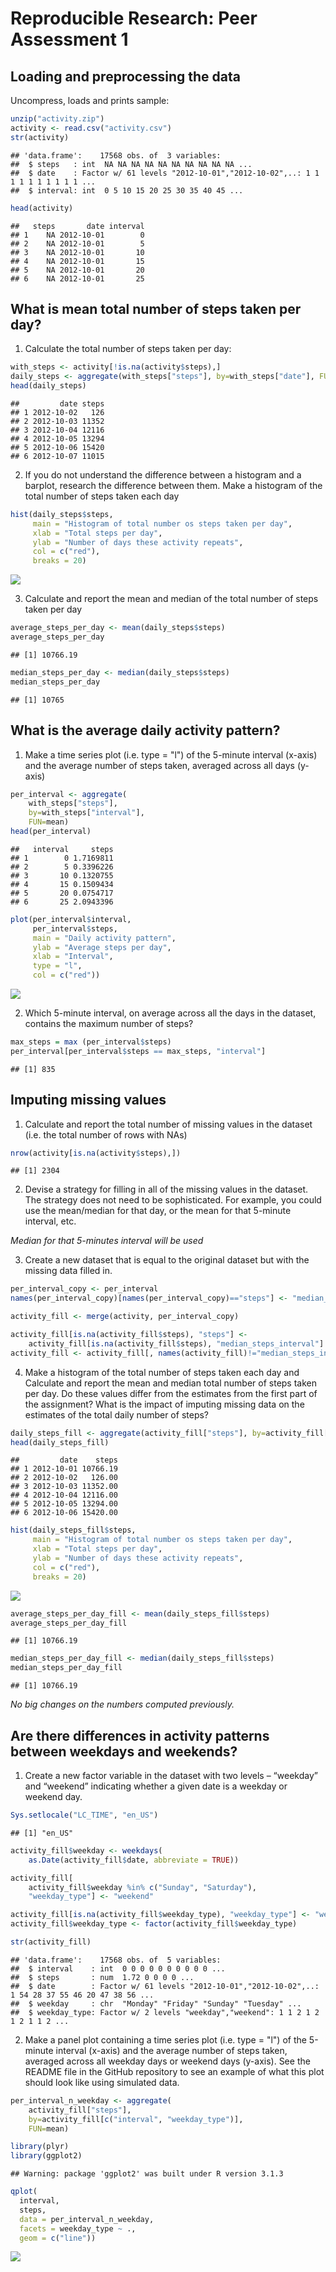 # Reproducible Research: Peer Assessment 1

## Loading and preprocessing the data

Uncompress, loads and prints sample:


```r
unzip("activity.zip")
activity <- read.csv("activity.csv")
str(activity)
```

```
## 'data.frame':	17568 obs. of  3 variables:
##  $ steps   : int  NA NA NA NA NA NA NA NA NA NA ...
##  $ date    : Factor w/ 61 levels "2012-10-01","2012-10-02",..: 1 1 1 1 1 1 1 1 1 1 ...
##  $ interval: int  0 5 10 15 20 25 30 35 40 45 ...
```

```r
head(activity)
```

```
##   steps       date interval
## 1    NA 2012-10-01        0
## 2    NA 2012-10-01        5
## 3    NA 2012-10-01       10
## 4    NA 2012-10-01       15
## 5    NA 2012-10-01       20
## 6    NA 2012-10-01       25
```

## What is mean total number of steps taken per day?

1. Calculate the total number of steps taken per day:


```r
with_steps <- activity[!is.na(activity$steps),]
daily_steps <- aggregate(with_steps["steps"], by=with_steps["date"], FUN=sum)
head(daily_steps)
```

```
##         date steps
## 1 2012-10-02   126
## 2 2012-10-03 11352
## 3 2012-10-04 12116
## 4 2012-10-05 13294
## 5 2012-10-06 15420
## 6 2012-10-07 11015
```

2. If you do not understand the difference between a histogram and a barplot,
research the difference between them. Make a histogram of the total number of
steps taken each day


```r
hist(daily_steps$steps,
     main = "Histogram of total number os steps taken per day",
     xlab = "Total steps per day",
     ylab = "Number of days these activity repeats",
     col = c("red"),
     breaks = 20)
```

![](PA1_template_files/figure-html/unnamed-chunk-3-1.png) 

3. Calculate and report the mean and median of the total number of steps taken per day


```r
average_steps_per_day <- mean(daily_steps$steps)
average_steps_per_day
```

```
## [1] 10766.19
```

```r
median_steps_per_day <- median(daily_steps$steps)
median_steps_per_day
```

```
## [1] 10765
```

## What is the average daily activity pattern?

1. Make a time series plot (i.e. type = "l") of the 5-minute interval (x-axis)
and the average number of steps taken, averaged across all days (y-axis)


```r
per_interval <- aggregate(
    with_steps["steps"],
    by=with_steps["interval"],
    FUN=mean)
head(per_interval)
```

```
##   interval     steps
## 1        0 1.7169811
## 2        5 0.3396226
## 3       10 0.1320755
## 4       15 0.1509434
## 5       20 0.0754717
## 6       25 2.0943396
```

```r
plot(per_interval$interval,
     per_interval$steps,
     main = "Daily activity pattern",
     ylab = "Average steps per day",
     xlab = "Interval",
     type = "l",
     col = c("red"))
```

![](PA1_template_files/figure-html/unnamed-chunk-5-1.png) 
  
2. Which 5-minute interval, on average across all the days in the dataset,
contains the maximum number of steps?


```r
max_steps = max (per_interval$steps)
per_interval[per_interval$steps == max_steps, "interval"]
```

```
## [1] 835
```

## Imputing missing values

1. Calculate and report the total number of missing values in the dataset
(i.e. the total number of rows with NAs)


```r
nrow(activity[is.na(activity$steps),])
```

```
## [1] 2304
```

2. Devise a strategy for filling in all of the missing values in the dataset.
The strategy does not need to be sophisticated. For example, you could use the
mean/median for that day, or the mean for that 5-minute interval, etc.

*Median for that 5-minutes interval will be used*

3. Create a new dataset that is equal to the original dataset but with the missing
data filled in.


```r
per_interval_copy <- per_interval
names(per_interval_copy)[names(per_interval_copy)=="steps"] <- "median_steps_interval"

activity_fill <- merge(activity, per_interval_copy)

activity_fill[is.na(activity_fill$steps), "steps"] <-
    activity_fill[is.na(activity_fill$steps), "median_steps_interval"]
activity_fill <- activity_fill[, names(activity_fill)!="median_steps_interval"]
```

4. Make a histogram of the total number of steps taken each day and Calculate
and report the mean and median total number of steps taken per day.
Do these values differ from the estimates from the first part of the assignment?
What is the impact of imputing missing data on the estimates of the total daily
number of steps?


```r
daily_steps_fill <- aggregate(activity_fill["steps"], by=activity_fill["date"], FUN=sum)
head(daily_steps_fill)
```

```
##         date    steps
## 1 2012-10-01 10766.19
## 2 2012-10-02   126.00
## 3 2012-10-03 11352.00
## 4 2012-10-04 12116.00
## 5 2012-10-05 13294.00
## 6 2012-10-06 15420.00
```

```r
hist(daily_steps_fill$steps,
     main = "Histogram of total number os steps taken per day",
     xlab = "Total steps per day",
     ylab = "Number of days these activity repeats",
     col = c("red"),
     breaks = 20)
```

![](PA1_template_files/figure-html/unnamed-chunk-9-1.png) 

```r
average_steps_per_day_fill <- mean(daily_steps_fill$steps)
average_steps_per_day_fill
```

```
## [1] 10766.19
```

```r
median_steps_per_day_fill <- median(daily_steps_fill$steps)
median_steps_per_day_fill
```

```
## [1] 10766.19
```

*No big changes on the numbers computed previously.*

## Are there differences in activity patterns between weekdays and weekends?

1. Create a new factor variable in the dataset with two levels – “weekday” and
“weekend” indicating whether a given date is a weekday or weekend day.


```r
Sys.setlocale("LC_TIME", "en_US")
```

```
## [1] "en_US"
```

```r
activity_fill$weekday <- weekdays(
    as.Date(activity_fill$date, abbreviate = TRUE))

activity_fill[
    activity_fill$weekday %in% c("Sunday", "Saturday"),
    "weekday_type"] <- "weekend"

activity_fill[is.na(activity_fill$weekday_type), "weekday_type"] <- "weekday"
activity_fill$weekday_type <- factor(activity_fill$weekday_type)

str(activity_fill)
```

```
## 'data.frame':	17568 obs. of  5 variables:
##  $ interval    : int  0 0 0 0 0 0 0 0 0 0 ...
##  $ steps       : num  1.72 0 0 0 0 ...
##  $ date        : Factor w/ 61 levels "2012-10-01","2012-10-02",..: 1 54 28 37 55 46 20 47 38 56 ...
##  $ weekday     : chr  "Monday" "Friday" "Sunday" "Tuesday" ...
##  $ weekday_type: Factor w/ 2 levels "weekday","weekend": 1 1 2 1 2 1 2 1 1 2 ...
```

2. Make a panel plot containing a time series plot (i.e. type = "l") of the
5-minute interval (x-axis) and the average number of steps taken, averaged
across all weekday days or weekend days (y-axis). See the README file in the
GitHub repository to see an example of what this plot should look like using
simulated data.


```r
per_interval_n_weekday <- aggregate(
    activity_fill["steps"],
    by=activity_fill[c("interval", "weekday_type")],
    FUN=mean)

library(plyr)
library(ggplot2)
```

```
## Warning: package 'ggplot2' was built under R version 3.1.3
```

```r
qplot(
  interval,
  steps,
  data = per_interval_n_weekday,
  facets = weekday_type ~ .,
  geom = c("line"))
```

![](PA1_template_files/figure-html/unnamed-chunk-11-1.png) 
 
 


